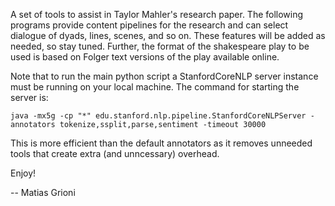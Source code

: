 A set of tools to assist in Taylor Mahler's research paper. The following programs provide content pipelines for the research and can select dialogue of dyads, lines, scenes, and so on. These features will be added as needed, so stay tuned. Further, the format of the shakespeare play to be used is based on Folger text versions of the play available online.

Note that to run the main python script a StanfordCoreNLP server instance must be running on your local machine. The command for starting the server is:

`java -mx5g -cp "*" edu.stanford.nlp.pipeline.StanfordCoreNLPServer -annotators tokenize,ssplit,parse,sentiment -timeout 30000`

This is more efficient than the default annotators as it removes unneeded tools that create extra (and unncessary) overhead.

Enjoy!

-- Matias Grioni
